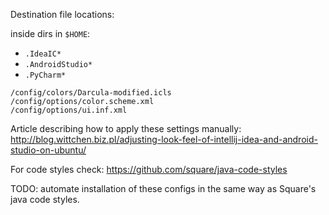 Destination file locations:

inside dirs in `$HOME`:
- `.IdeaIC*`
- `.AndroidStudio*`
- `.PyCharm*`

```
/config/colors/Darcula-modified.icls
/config/options/color.scheme.xml
/config/options/ui.inf.xml
```

Article describing how to apply these settings manually: http://blog.wittchen.biz.pl/adjusting-look-feel-of-intellij-idea-and-android-studio-on-ubuntu/

For code styles check: https://github.com/square/java-code-styles

TODO: automate installation of these configs in the same way as Square's java code styles.
